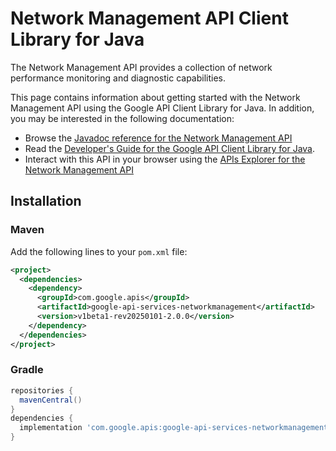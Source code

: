 # Network Management API Client Library for Java

The Network Management API provides a collection of network performance monitoring and diagnostic capabilities.

This page contains information about getting started with the Network Management API
using the Google API Client Library for Java. In addition, you may be interested
in the following documentation:

* Browse the [Javadoc reference for the Network Management API][javadoc]
* Read the [Developer's Guide for the Google API Client Library for Java][google-api-client].
* Interact with this API in your browser using the [APIs Explorer for the Network Management API][api-explorer]

## Installation

### Maven

Add the following lines to your `pom.xml` file:

```xml
<project>
  <dependencies>
    <dependency>
      <groupId>com.google.apis</groupId>
      <artifactId>google-api-services-networkmanagement</artifactId>
      <version>v1beta1-rev20250101-2.0.0</version>
    </dependency>
  </dependencies>
</project>
```

### Gradle

```gradle
repositories {
  mavenCentral()
}
dependencies {
  implementation 'com.google.apis:google-api-services-networkmanagement:v1beta1-rev20250101-2.0.0'
}
```

[javadoc]: https://googleapis.dev/java/google-api-services-networkmanagement/latest/index.html
[google-api-client]: https://github.com/googleapis/google-api-java-client/
[api-explorer]: https://developers.google.com/apis-explorer/#p/networkmanagement/v1/
